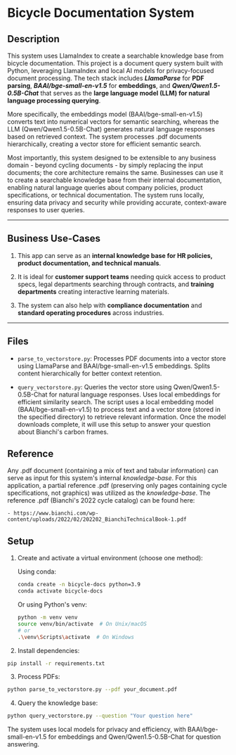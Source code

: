 # Bicycle Documentation System


## Description

This system uses LlamaIndex to create a searchable knowledge base from bicycle documentation. This project is a document query system built with Python, leveraging LlamaIndex and local AI models for privacy-focused document processing. The tech stack includes **_LlamaParse_** for **PDF parsing**, **_BAAI/bge-small-en-v1.5_** for **embeddings**, and **_Qwen/Qwen1.5-0.5B-Chat_** that serves as the **large language model (LLM) for natural language processing querying**. 

More specifically, the embeddings model (BAAI/bge-small-en-v1.5) converts text into numerical vectors for semantic searching, whereas the LLM (Qwen/Qwen1.5-0.5B-Chat) generates natural language responses based on retrieved context. The system processes .pdf documents hierarchically, creating a vector store for efficient semantic search. 

Most importantly, this system designed to be extensible to any business domain - beyond cycling documents - by simply replacing the input documents; the core architecture remains the same. Businesses can use it to create a searchable knowledge base from their internal documentation, enabling natural language queries about company policies, product specifications, or technical documentation. The system runs locally, ensuring data privacy and security while providing accurate, context-aware responses to user queries.

--- 

## Business Use-Cases

1. This app can serve as an **internal knowledge base for HR policies, product documentation, and technical manuals**.

2. It is ideal for **customer support teams** needing quick access to product specs, legal departments searching through contracts, and **training departments** creating interactive learning materials. 

3. The system can also help with **compliance documentation** and **standard operating procedures** across industries.

--- 

## Files

- `parse_to_vectorstore.py`: Processes PDF documents into a vector store using LlamaParse and BAAI/bge-small-en-v1.5 embeddings. Splits content hierarchically for better context retention.

- `query_vectorstore.py`: Queries the vector store using Qwen/Qwen1.5-0.5B-Chat for natural language responses. Uses local embeddings for efficient similarity search. The script uses a local embedding model (BAAI/bge-small-en-v1.5) to process text and a vector store (stored in the specified directory) to retrieve relevant information. Once the model downloads complete, it will use this setup to answer your question about Bianchi's carbon frames.

## Reference

Any .pdf document (containing a mix of text and tabular information) can serve as input for this system's internal _knowledge-base_. For this application, a partial reference .pdf (preserving only pages containing cycle specifications, not graphics) was utilized as the _knowledge-base_. The reference .pdf (Bianchi's 2022 cycle catalog) can be found here:

    - https://www.bianchi.com/wp-content/uploads/2022/02/202202_BianchiTechnicalBook-1.pdf


## Setup

1. Create and activate a virtual environment (choose one method):

   Using conda:
   ```bash
   conda create -n bicycle-docs python=3.9
   conda activate bicycle-docs
   ```

   Or using Python's venv:
   ```bash
   python -m venv venv
   source venv/bin/activate  # On Unix/macOS
   # or
   .\venv\Scripts\activate  # On Windows
   ```

2. Install dependencies:
```bash
pip install -r requirements.txt
```

3. Process PDFs:
```bash
python parse_to_vectorstore.py --pdf your_document.pdf
```

4. Query the knowledge base:
```bash
python query_vectorstore.py --question "Your question here"
```

The system uses local models for privacy and efficiency, with BAAI/bge-small-en-v1.5 for embeddings and Qwen/Qwen1.5-0.5B-Chat for question answering. 

